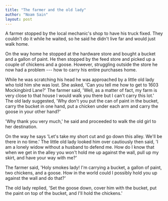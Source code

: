 ```yaml
---
title: "The farmer and the old lady"
author: "Noam Sain"
layout: post
---
```


A farmer stopped by the local mechanic's shop to have his truck fixed. They couldn't do it while he waited, so he said he didn't live far and would just walk home.

On the way home he stopped at the hardware store and bought a bucket and a gallon of paint. He then stopped by the feed store and picked up a couple of chickens and a goose. However, struggling outside the store he now had a problem --- how to carry his entire purchases home.

While he was scratching his head he was approached by a little old lady who told him she was lost. She asked, 'Can you tell me how to get to 1603 Mockingbird Lane?' The farmer said, 'Well, as a matter of fact, my farm is very close to that house I would walk you there but I can't carry this lot.' The old lady suggested, 'Why don't you put the can of paint in the bucket, carry the bucket in one hand, put a chicken under each arm and carry the goose in your other hand?'

'Why thank you very much,' he said and proceeded to walk the old girl to her destination.

On the way he says 'Let's take my short cut and go down this alley. We'll be there in no time.' The little old lady looked him over cautiously then said, 'I am a lonely widow without a husband to defend me. How do I know that when we get in the alley you won't hold me up against the wall, pull up my skirt, and have your way with me?'

The farmer said, 'Holy smokes lady! I'm carrying a bucket, a gallon of paint, two chickens, and a goose. How in the world could I possibly hold you up against the wall and do that?'

The old lady replied, 'Set the goose down, cover him with the bucket, put the paint on top of the bucket, and I'll hold the chickens.'
